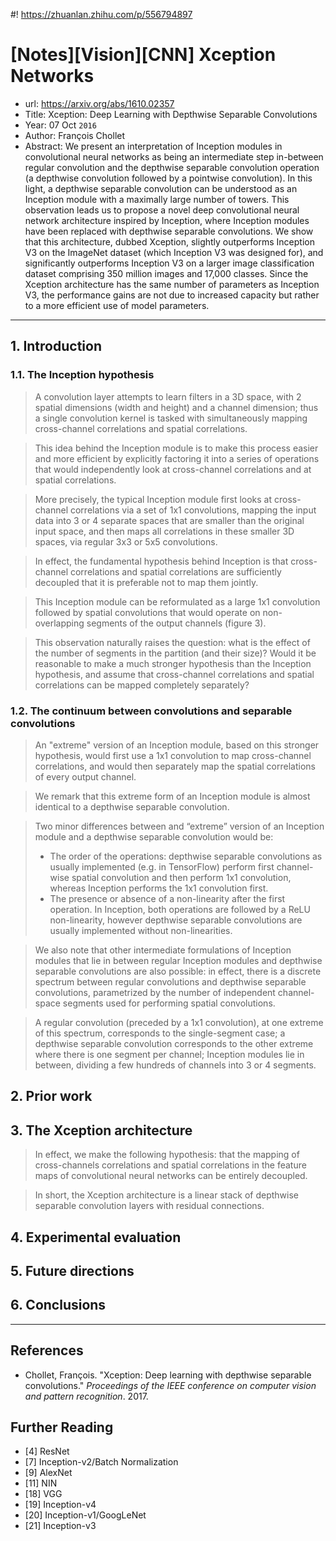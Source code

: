 #! https://zhuanlan.zhihu.com/p/556794897
# [Notes][Vision][CNN] Xception Networks

* url: https://arxiv.org/abs/1610.02357
* Title: Xception: Deep Learning with Depthwise Separable Convolutions
* Year: 07 Oct `2016`
* Author: François Chollet
* Abstract: We present an interpretation of Inception modules in convolutional neural networks as being an intermediate step in-between regular convolution and the depthwise separable convolution operation (a depthwise convolution followed by a pointwise convolution). In this light, a depthwise separable convolution can be understood as an Inception module with a maximally large number of towers. This observation leads us to propose a novel deep convolutional neural network architecture inspired by Inception, where Inception modules have been replaced with depthwise separable convolutions. We show that this architecture, dubbed Xception, slightly outperforms Inception V3 on the ImageNet dataset (which Inception V3 was designed for), and significantly outperforms Inception V3 on a larger image classification dataset comprising 350 million images and 17,000 classes. Since the Xception architecture has the same number of parameters as Inception V3, the performance gains are not due to increased capacity but rather to a more efficient use of model parameters.

----------------------------------------------------------------------------------------------------

## 1. Introduction

### 1.1. The Inception hypothesis

> A convolution layer attempts to learn filters in a 3D space, with 2 spatial dimensions (width and height) and a channel dimension; thus a single convolution kernel is tasked with simultaneously mapping cross-channel correlations and spatial correlations.

> This idea behind the Inception module is to make this process easier and more efficient by explicitly factoring it into a series of operations that would independently look at cross-channel correlations and at spatial correlations.

> More precisely, the typical Inception module first looks at cross-channel correlations via a set of 1x1 convolutions, mapping the input data into 3 or 4 separate spaces that are smaller than the original input space, and then maps all correlations in these smaller 3D spaces, via regular 3x3 or 5x5 convolutions.

> In effect, the fundamental hypothesis behind Inception is that cross-channel correlations and spatial correlations are sufficiently decoupled that it is preferable not to map them jointly.

> This Inception module can be reformulated as a large 1x1 convolution followed by spatial convolutions that would operate on non-overlapping segments of the output channels (figure 3).

> This observation naturally raises the question: what is the effect of the number of segments in the partition (and their size)? Would it be reasonable to make a much stronger hypothesis than the Inception hypothesis, and assume that cross-channel correlations and spatial correlations can be mapped completely separately?

### 1.2. The continuum between convolutions and separable convolutions

> An "extreme" version of an Inception module, based on this stronger hypothesis, would first use a 1x1 convolution to map cross-channel correlations, and would then separately map the spatial correlations of every output channel.

> We remark that this extreme form of an Inception module is almost identical to a depthwise separable convolution.

> Two minor differences between and “extreme” version of an Inception module and a depthwise separable convolution would be:
> * The order of the operations: depthwise separable convolutions as usually implemented (e.g. in TensorFlow) perform first channel-wise spatial convolution and then perform 1x1 convolution, whereas Inception performs the 1x1 convolution first.
> * The presence or absence of a non-linearity after the first operation. In Inception, both operations are followed by a ReLU non-linearity, however depthwise separable convolutions are usually implemented without non-linearities.

> We also note that other intermediate formulations of Inception modules that lie in between regular Inception modules and depthwise separable convolutions are also possible: in effect, there is a discrete spectrum between regular convolutions and depthwise separable convolutions, parametrized by the number of independent channel-space segments used for performing spatial convolutions.

> A regular convolution (preceded by a 1x1 convolution), at one extreme of this spectrum, corresponds to the single-segment case; a depthwise separable convolution corresponds to the other extreme where there is one segment per channel; Inception modules lie in between, dividing a few hundreds of channels into 3 or 4 segments.

## 2. Prior work

## 3. The Xception architecture

> In effect, we make the following hypothesis: that the mapping of cross-channels correlations and spatial correlations in the feature maps of convolutional neural networks can be entirely decoupled.

> In short, the Xception architecture is a linear stack of depthwise separable convolution layers with residual connections.

## 4. Experimental evaluation

## 5. Future directions

## 6. Conclusions

----------------------------------------------------------------------------------------------------

## References

* Chollet, François. "Xception: Deep learning with depthwise separable convolutions." *Proceedings of the IEEE conference on computer vision and pattern recognition*. 2017.

## Further Reading

* [4] ResNet
* [7] Inception-v2/Batch Normalization
* [9] AlexNet
* [11] NIN
* [18] VGG
* [19] Inception-v4
* [20] Inception-v1/GoogLeNet
* [21] Inception-v3
